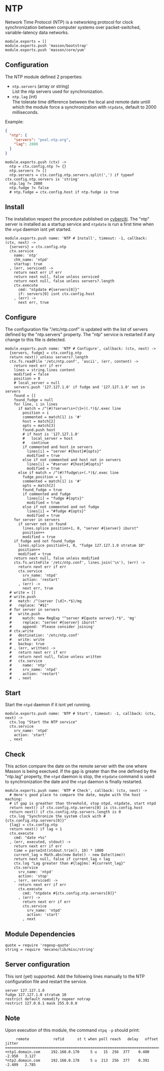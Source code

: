 
# NTP

Network Time Protocol (NTP) is a networking protocol for clock synchronization 
between computer systems over packet-switched, variable-latency data networks.

    module.exports = []
    module.exports.push 'masson/bootstrap'
    module.exports.push 'masson/core/yum'

## Configuration

The NTP module defined 2 properties:   

*   `ntp.servers` (array or string)   
    List the ntp servers used for synchronization.   
*   `ntp.lag` (int)   
    The tolerate time difference between the local and remote date untill which 
    the module force a synchronization with `ntpdate`, default to 2000 
    milliseconds.   


Example:

```json
{
  "ntp": {
    "servers": "pool.ntp.org",
    "lag": 2000
  }
}
```

    module.exports.push (ctx) ->
      ntp = ctx.config.ntp ?= {}
      ntp.servers ?= []
      ntp.servers = ctx.config.ntp.servers.split(',') if typeof ctx.config.ntp.servers is 'string'
      ntp.lag ?= 2000
      ntp.fudge ?= false
      # ntp.fudge = ctx.config.host if ntp.fudge is true

## Install

The installation respect the procedure published on [cyberciti][cyberciti]. The
"ntp" server is installed as a startup service and `ntpdate` is run a first 
time when the `ntpd` daemon isnt yet started.

    module.exports.push name: 'NTP # Install', timeout: -1, callback: (ctx, next) ->
      {servers} = ctx.config.ntp
      ctx.service
        name: 'ntp'
        chk_name: 'ntpd'
        startup: true
      , (err, serviced) ->
        return next err if err
        return next null, false unless serviced
        return next null, false unless servers?.length
        ctx.execute
          cmd: "ntpdate #{servers[0]}"
          if: servers[0] isnt ctx.config.host
        , (err) ->
          next err, true

## Configure

The configuration file "/etc/ntp.conf" is updated with the list of servers 
defined by the "ntp.servers" property. The "ntp" service is restarted if any
change to this file is detected.

    module.exports.push name: 'NTP # Configure', callback: (ctx, next) ->
      {servers, fudge} = ctx.config.ntp
      return next() unless servers?.length
      ctx.fs.readFile '/etc/ntp.conf', 'ascii', (err, content) ->
        return next err if err
        lines = string.lines content
        modified = false
        position = 0
        # local_server = null
        servers.push '127.127.1.0' if fudge and '127.127.1.0' not in servers
        found = []
        found_fudge = null
        for line, i in lines
          if match = /^(#)?server\s+(\S+)(.*)$/.exec line
            position = i
            commented = match[1] is '#'
            host = match[2]
            opts = match[3]
            found.push host
            # if host is '127.127.1.0'
            #   local_server = host
            #   continue
            if commented and host in servers
              lines[i] = "server #{host}#{opts}"
              modified = true
            else if not commented and host not in servers
              lines[i] = "#server #{host}#{opts}"
              modified = true
          else if match = /^(#)?fudge\s+(.*)$/.exec line
            fudge_position = i
            commented = match[1] is '#'
            opts = match[2]
            found_fudge = true
            if commented and fudge
              lines[i] = "fudge #{opts}"
              modified = true
            else if not commented and not fudge
              lines[i] = "#fudge #{opts}"
              modified = true
        for server in servers
          if server not in found
            lines.splice position+1, 0, "server #{server} iburst"
            position++
            modified = true
        if fudge and not found_fudge
          lines.splice position+1, 0, "fudge 127.127.1.0 stratum 10"
          position++
          modified = true
        return next null, false unless modified
        ctx.fs.writeFile '/etc/ntp.conf', lines.join('\n'), (err) ->
          return next err if err
          ctx.service
            srv_name: 'ntpd'
            action: 'restart'
          , (err) ->
            next err, true
      # write = []
      # write.push
      #   match: /^(server [\d]+.*$)/mg
      #   replace: "#$1"
      # for server in servers
      #   write.push
      #     match: new RegExp "^server #{quote server}.*$", 'mg'
      #     replace: "server #{server} iburst"
      #     append: 'Please consider joining'
      # ctx.write
      #   destination: '/etc/ntp.conf'
      #   write: write
      #   backup: true
      # , (err, written) ->
      #   return next err if err
      #   return next null, false unless written
      #   ctx.service
      #     name: 'ntp'
      #     srv_name: 'ntpd'
      #     action: 'restart'
      #   , next

## Start

Start the `ntpd` daemon if it isnt yet running.

    module.exports.push name: 'NTP # Start', timeout: -1, callback: (ctx, next) -> 
      ctx.log "Start the NTP service"
      ctx.service
        srv_name: 'ntpd'
        action: 'start'
      , next

## Check

This action compare the date on the remote server with the one where Masson is
being exectued. If the gap is greater than the one defined by the "ntp.lag"
property, the `ntpd` daemon is stop, the `ntpdate` command is used to 
synchronization the date and the `ntpd` daemon is finally restarted.

    module.exports.push name: 'NTP # Check', callback: (ctx, next) ->
      # Here's good place to compare the date, maybe with the host maching:
      # if gap is greather than threehold, stop ntpd, ntpdate, start ntpd
      return next() if ctx.config.ntp.servers[0] is ctx.config.host
      return next() if ctx.config.ntp.servers.length is 0
      ctx.log "Synchronize the system clock with #{ctx.config.ntp.servers[0]}"
      {lag} = ctx.config.ntp
      return next() if lag < 1
      ctx.execute
        cmd: "date +%s"
      , (err, executed, stdout) ->
        return next err if err
        time = parseInt(stdout.trim(), 10) * 1000
        current_lag = Math.abs(new Date() - new Date(time))
        return next null, false if current_lag < lag
        ctx.log "Lag greater than #{lag}ms: #{current_lag}"
        ctx.service
          srv_name: 'ntpd'
          action: 'stop'
        , (err, serviced) ->
          return next err if err
          ctx.execute
            cmd: "ntpdate #{ctx.config.ntp.servers[0]}"
          , (err) ->
            return next err if err
            ctx.service
              srv_name: 'ntpd'
              action: 'start'
            , next

## Module Dependencies

    quote = require 'regexp-quote'
    string = require 'mecano/lib/misc/string'

## Server configuration

This isnt (yet) supported. Add the following lines manually to the NTP
configuration file and restart the service.

```
server 127.127.1.0
fudge 127.127.1.0 stratum 10
restrict default nomodify nopeer notrap
restrict 127.0.0.1 mask 255.0.0.0
```

## Note

Upon execution of this module, the command `ntpq -p` should print:

```
     remote           refid      st t when poll reach   delay   offset  jitter
==============================================================================
+ntp1.domain.com     192.168.0.170     5 u   15  256  377    0.400   -2.950   3.127
*ntp2.domain.com     192.168.0.178     5 u  213  256  377    0.391   -2.409   2.785
```

[cyberciti]: http://www.cyberciti.biz/faq/howto-install-ntp-to-synchronize-server-clock/

